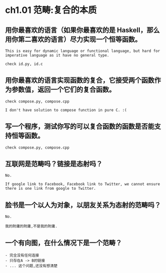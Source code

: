 # ch1.01 范畴:复合的本质

## 用你最喜欢的语言（如果你最喜欢的是 Haskell，那么用你第二喜欢的语言）尽力实现一个恒等函数。

```
This is easy for dynamic language or functional language, but hard for imperative language as it have no general type.

check id.py, id.c
```

## 用你最喜欢的语言实现函数的复合，它接受两个函数作为参数值，返回一个它们的复合函数。

```
check compose.py, compose.cpp

I don't have solution to compose function in pure C. :(
```

## 写一个程序，测试你写的可以复合函数的函数是否能支持恒等函数。

```
check compose.py, compose.cpp
```

## 互联网是范畴吗？链接是态射吗？

```
No.

If google link to Facebook, Facebook link to Twitter, we cannot ensure there is one link from google to Twitter.
```

## 脸书是一个以人为对象，以朋友关系为态射的范畴吗？

```
No.

我的附庸的附庸,不是我的附庸.
```

## 一个有向图，在什么情况下是一个范畴？

```
- 完全没有任何连接
- 只存在A -> B的链接
- ... 这个问题,还没有想清楚
```
